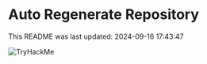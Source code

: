# Auto Regenerate Repository

This README was last updated: 2024-09-16 17:43:47

 ![TryHackMe](https://tryhackme.com/badge/533634)